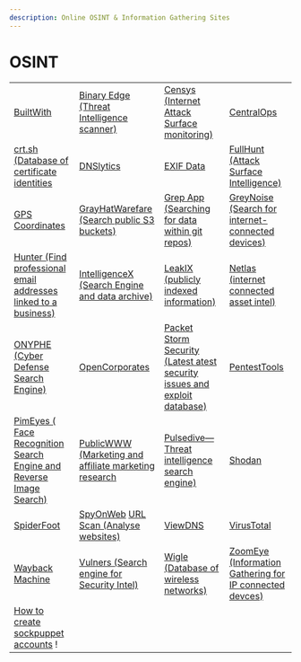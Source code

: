 ```yaml
---
description: Online OSINT & Information Gathering Sites
---
```


# OSINT



|                                                                                                |                                                                                     |                                                                                                               |                                                                                     |
| ---------------------------------------------------------------------------------------------- | ----------------------------------------------------------------------------------- | ------------------------------------------------------------------------------------------------------------- | ----------------------------------------------------------------------------------- |
| [BuiltWith](https://builtwith.com)                                                             | [Binary Edge (Threat Intelligence scanner)](https://www.binaryedge.io/)             | [Censys (Internet Attack Surface monitoring)](https://censys.io/)                                             | [CentralOps](https://centralops.net)                                                |
| [crt.sh (Database of certificate identities](https://crt.sh)                                   | [DNSlytics](https://dnslytics.com)                                                  | [EXIF Data](https://exifdata.com/)                                                                            | [FullHunt (Attack Surface Intelligence)](https://fullhunt.io/)                      |
| [GPS Coordinates](https://gps-coordinates.net)                                                 | [GrayHatWarefare (Search public S3 buckets)](https://grayhatwarfare.com/)           | [Grep App (Searching for data within git repos)](https://grep.app/)                                           | [GreyNoise (Search for internet-connected devices)](https://www.greynoise.io/)      |
| [Hunter (Find professional email addresses linked to a business)](https://hunter.io/)          | [IntelligenceX (Search Engine and data archive)](https://intelx.io/)                | [LeakIX (publicly indexed information)](https://leakix.net/)                                                  | [Netlas (internet connected asset intel)](https://netlas.io/)                       |
| [ONYPHE (Cyber Defense Search Engine)](https://www.onyphe.io/)                                 | [OpenCorporates](https://opencorporates.com)                                        | [Packet Storm Security (Latest atest security issues and exploit database)](https://packetstormsecurity.com/) | [PentestTools](https://pentest-tools.com)                                           |
| [PimEyes ( Face Recognition Search Engine and Reverse Image Search)](https://pimeyes.com/)     | [PublicWWW (Marketing and affiliate marketing research](https://publicwww.com/)     | [Pulsedive—Threat intelligence search engine)](https://pulsedive.com/)                                        | [Shodan](https://shodan.io)                                                         |
| [SpiderFoot](https://www.spiderfoot.net/)                                                      | [SpyOnWeb](https://spyonweb.com) [URL Scan (Analyse websites)](https://urlscan.io/) | [ViewDNS](https://viewdns.info)                                                                               | [VirusTotal](https://virustotal.com)                                                |
| [Wayback Machine](https://web.archive.org)                                                     | [Vulners (Search engine for Security Intel)](https://vulners.com/)                  | [Wigle (Database of wireless networks)](https://www.wigle.net/)                                               | [ZoomEye (Information Gathering for IP connected devces)](https://www.zoomeye.org/) |
| [How to create sockpuppet accounts](https://garrettmickley.com/sockpuppet-account-creation/) ! |                                                                                     |                                                                                                               |                                                                                     |
